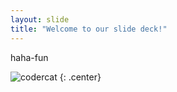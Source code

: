 ```yaml
---
layout: slide
title: "Welcome to our slide deck!"
---
```


haha-fun

![codercat](https://octodex.github.com/images/NUX_Octodex.gif)
{: .center}
